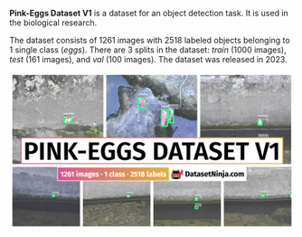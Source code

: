 **Pink-Eggs Dataset V1** is a dataset for an object detection task. It is used in the biological research. 

The dataset consists of 1261 images with 2518 labeled objects belonging to 1 single class (*eggs*). There are 3 splits in the dataset: *train* (1000 images), *test* (161 images), and *val* (100 images). The dataset was released in 2023.

<img src="https://github.com/dataset-ninja/pink-eggs-dataset-v1/raw/main/visualizations/poster.png">
